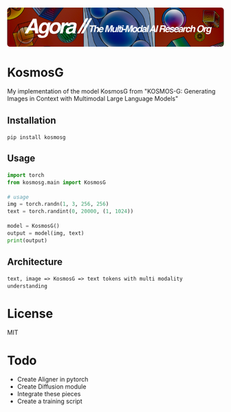 [![Multi-Modality](agorabanner.png)](https://discord.gg/qUtxnK2NMf)

# KosmosG
My implementation of the model KosmosG from "KOSMOS-G: Generating Images in Context with Multimodal Large Language Models"

## Installation
`pip install kosmosg`

## Usage
```python
import torch
from kosmosg.main import KosmosG

# usage
img = torch.randn(1, 3, 256, 256)
text = torch.randint(0, 20000, (1, 1024))

model = KosmosG()
output = model(img, text)
print(output)
```

## Architecture
`text, image => KosmosG => text tokens with multi modality understanding`

# License
MIT

# Todo
- Create Aligner in pytorch
- Create Diffusion module
- Integrate these pieces
- Create a training script